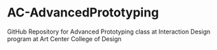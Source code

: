 # AC-AdvancedPrototyping
GitHub Repository for Advanced Prototyping class at Interaction Design program at Art Center College of Design

